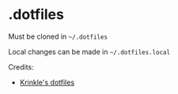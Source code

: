 # .dotfiles

Must be cloned in `~/.dotfiles`

Local changes can be made in `~/.dotfiles.local`

Credits:
* [Krinkle's dotfiles](https://github.com/Krinkle/dotfiles)